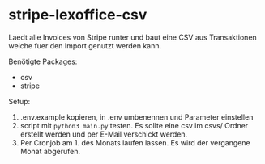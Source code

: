 # stripe-lexoffice-csv

Laedt alle Invoices von Stripe runter und baut eine CSV aus Transaktionen welche fuer den Import genutzt werden kann.

Benötigte Packages:

 - csv
 - stripe

Setup:

1. .env.example kopieren, in .env umbenennen und Parameter einstellen
2. script mit `python3 main.py` testen. Es sollte eine csv im csvs/ Ordner erstellt werden und per E-Mail verschickt werden.
3. Per Cronjob am 1. des Monats laufen lassen. Es wird der vergangene Monat abgerufen.